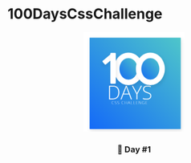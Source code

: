 # 100DaysCssChallenge

<!--
Hey, thanks for using the awesome-readme-template template.
If you have any enhancements, then fork this project and create a pull request
or just open an issue with the label "enhancement".

Don't forget to give this project a star for additional support ;)
Maybe you can mention me or this repo in the acknowledgements too
-->
<div align="center">

  <img src="./Day_1/Screenshot from 2022-05-10 11-58-00.png" alt="logo" width="200" height="auto" />

### :running: Day #1
